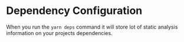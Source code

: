 # Dependency Configuration

When you run the `yarn deps` command it will store lot of static analysis information on your projects 
dependencies.
